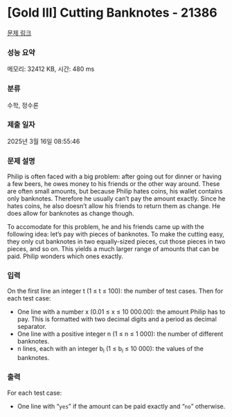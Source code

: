 # [Gold III] Cutting Banknotes - 21386 

[문제 링크](https://www.acmicpc.net/problem/21386) 

### 성능 요약

메모리: 32412 KB, 시간: 480 ms

### 분류

수학, 정수론

### 제출 일자

2025년 3월 16일 08:55:46

### 문제 설명

<p>Philip is often faced with a big problem: after going out for dinner or having a few beers, he owes money to his friends or the other way around. These are often small amounts, but because Philip hates coins, his wallet contains only banknotes. Therefore he usually can’t pay the amount exactly. Since he hates coins, he also doesn’t allow his friends to return them as change. He does allow for banknotes as change though.</p>

<p>To accomodate for this problem, he and his friends came up with the following idea: let’s pay with pieces of banknotes. To make the cutting easy, they only cut banknotes in two equally-sized pieces, cut those pieces in two pieces, and so on. This yields a much larger range of amounts that can be paid. Philip wonders which ones exactly.</p>

### 입력 

 <p>On the first line an integer t (1 ≤ t ≤ 100): the number of test cases. Then for each test case:</p>

<ul>
	<li>One line with a number x (0.01 ≤ x ≤ 10 000.00): the amount Philip has to pay. This is formatted with two decimal digits and a period as decimal separator.</li>
	<li>One line with a positive integer n (1 ≤ n ≤ 1 000): the number of different banknotes.</li>
	<li>n lines, each with an integer b<sub>i</sub> (1 ≤ b<sub>i</sub> ≤ 10 000): the values of the banknotes.</li>
</ul>

### 출력 

 <p>For each test case:</p>

<ul>
	<li>One line with “<code>yes</code>” if the amount can be paid exactly and “<code>no</code>” otherwise.</li>
</ul>


